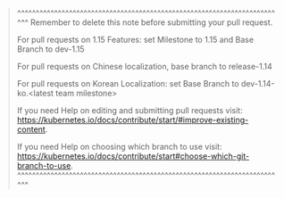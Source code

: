 >^^^^^^^^^^^^^^^^^^^^^^^^^^^^^^^^^^^^^^^^^^^^^^^^^^^^^^^^^^^^^^^^^^^^^^^^^
> Remember to delete this note before submitting your pull request.
>
> For pull requests on 1.15 Features: set Milestone to 1.15 and Base Branch to dev-1.15
> 
> For pull requests on Chinese localization, base branch to release-1.14
>
> For pull requests on Korean Localization: set Base Branch to dev-1.14-ko.\<latest team milestone>
>
> If you need Help on editing and submitting pull requests visit:
> https://kubernetes.io/docs/contribute/start/#improve-existing-content.
>
> If you need Help on choosing which branch to use visit:
> https://kubernetes.io/docs/contribute/start#choose-which-git-branch-to-use.
>^^^^^^^^^^^^^^^^^^^^^^^^^^^^^^^^^^^^^^^^^^^^^^^^^^^^^^^^^^^^^^^^^^^^^^^^^
>
